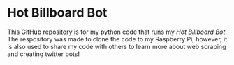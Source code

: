 # Hot Billboard Bot
This GitHub repository is for my python code that runs my *Hot Billboard Bot*. The respository was made to clone the code to my Raspberry Pi; however, it is also used to share my code with others to learn more about web scraping and creating twitter bots!
